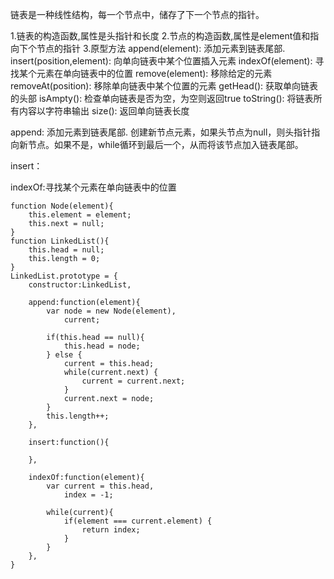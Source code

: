 链表是一种线性结构，每一个节点中，储存了下一个节点的指针。

1.链表的构造函数,属性是头指针和长度
2.节点的构造函数,属性是element值和指向下个节点的指针
3.原型方法
    append(element): 添加元素到链表尾部.
    insert(position,element): 向单向链表中某个位置插入元素
    indexOf(element): 寻找某个元素在单向链表中的位置
    remove(element): 移除给定的元素
    removeAt(position): 移除单向链表中某个位置的元素
    getHead(): 获取单向链表的头部
    isAmpty(): 检查单向链表是否为空，为空则返回true
    toString(): 将链表所有内容以字符串输出
    size(): 返回单向链表长度

append: 添加元素到链表尾部.
创建新节点元素，如果头节点为null，则头指针指向新节点。如果不是，while循环到最后一个，从而将该节点加入链表尾部。

insert：

indexOf:寻找某个元素在单向链表中的位置

```
function Node(element){
    this.element = element;
    this.next = null;
}
function LinkedList(){
    this.head = null;
    this.length = 0;
}
LinkedList.prototype = {
    constructor:LinkedList,

    append:function(element){
        var node = new Node(element),
            current;

        if(this.head == null){
            this.head = node;
        } else {
            current = this.head;
            while(current.next) {
                current = current.next;
            }
            current.next = node;
        }
        this.length++;
    },

    insert:function(){

    },
    
    indexOf:function(element){
        var current = this.head,
            index = -1;

        while(current){
            if(element === current.element) {
                return index;
            }
        }
    },
}
```
